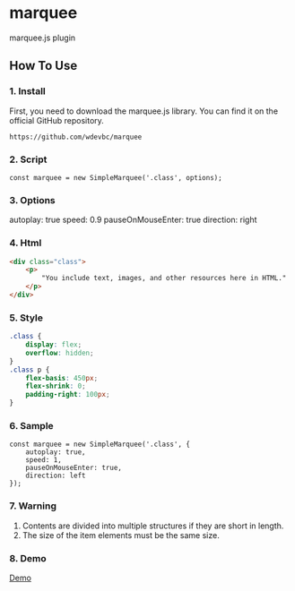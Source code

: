 # marquee
marquee.js plugin

## How To Use

### 1. Install
First, you need to download the marquee.js library. You can find it on the official GitHub repository.

`https://github.com/wdevbc/marquee`

### 2. Script
```script
const marquee = new SimpleMarquee('.class', options);
```

### 3. Options
autoplay: true
speed: 0.9
pauseOnMouseEnter: true
direction: right

### 4. Html
```html
<div class="class">
    <p>
        "You include text, images, and other resources here in HTML."
    </p>
</div>
```

### 5. Style
```css
.class {
    display: flex;
    overflow: hidden;
}
.class p {
    flex-basis: 450px;
    flex-shrink: 0;
    padding-right: 100px;
}
```

### 6. Sample
```sample code
const marquee = new SimpleMarquee('.class', {
    autoplay: true,
    speed: 1,
    pauseOnMouseEnter: true,
    direction: left
});
```
### 7. Warning
1. Contents are divided into multiple structures if they are short in length.
2. The size of the item elements must be the same size.

### 8. Demo

[Demo](https://git.wdev.kr/javascript/dev/marquee/marquee.html)